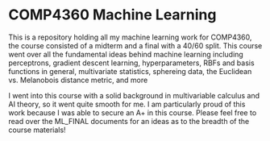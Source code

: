 # COMP4360 Machine Learning
 This is a repository holding all my machine learning work for COMP4360, the course consisted of a midterm and a final with a 40/60 split. This course went over all the fundamental ideas behind machine learning including perceptrons, gradient descent learning, hyperparameters, RBFs and basis functions in general, multivariate statistics, sphereing data, the Euclidean vs. Melanobois distance metric, and more
 
 I went into this course with a solid background in multivariable calculus and AI theory, so it went quite smooth for me. I am particularly proud of this work because I was able to secure an A+ in this course. Please feel free to read over the ML_FINAL documents for an ideas as to the breadth of the course materials!
